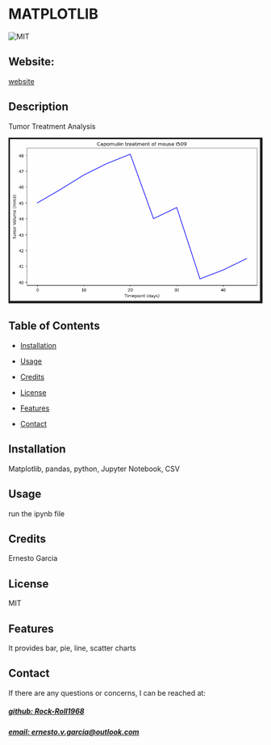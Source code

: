 # MATPLOTLIB
![MIT](https://img.shields.io/badge/License-MIT-blue)

## Website: 
[website](https://github.com/Rock-Roll1968/MATPLOTLIB)

## Description
Tumor Treatment Analysis

![app_image](chart.png)

## Table of Contents
- [Installation](#installation)
- [Usage](#usage)
- [Credits](#credits)
- [License](#license)
- [Features](#features)

- [Contact](#contact)

## Installation
Matplotlib, pandas, python, Jupyter Notebook, CSV

## Usage
run the ipynb file

## Credits
Ernesto Garcia

## License
MIT

## Features
It provides bar, pie, line, scatter charts



## Contact
If there are any questions or concerns, I can be reached at:
##### [github: Rock-Roll1968](https://github.com/Rock-Roll1968)
##### [email: ernesto.v.garcia@outlook.com](mailto:ernesto.v.garcia@outlook.com)
